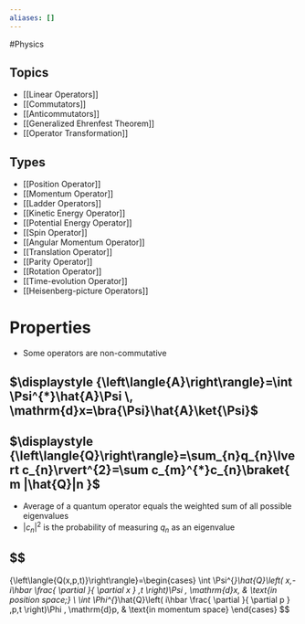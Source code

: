 ```yaml
---
aliases: []
---
```

#Physics 
## Topics
* [[Linear Operators]]
* [[Commutators]]
* [[Anticommutators]]
* [[Generalized Ehrenfest Theorem]]
* [[Operator Transformation]]
## Types
* [[Position Operator]]
* [[Momentum Operator]]
* [[Ladder Operators]]
* [[Kinetic Energy Operator]]
* [[Potential Energy Operator]]
* [[Spin Operator]]
* [[Angular Momentum Operator]]
* [[Translation Operator]]
* [[Parity Operator]]
* [[Rotation Operator]]
* [[Time-evolution Operator]]
* [[Heisenberg-picture Operators]]
# Properties
* Some operators are non-commutative
## $\displaystyle {\left\langle{A}\right\rangle}=\int \Psi^{*}\hat{A}\Psi \, \mathrm{d}x=\bra{\Psi}\hat{A}\ket{\Psi}$
## $\displaystyle {\left\langle{Q}\right\rangle}=\sum_{n}q_{n}\lvert c_{n}\rvert^{2}=\sum c_{m}^{*}c_{n}\braket{ m |\hat{Q}|n  }$
* Average of a quantum operator equals the weighted sum of all possible eigenvalues
* $\displaystyle \lvert c_{n}\rvert^{2}$ is the probability of measuring $\displaystyle q_{n}$ as an eigenvalue
## $$
{\left\langle{Q(x,p,t)}\right\rangle}=\begin{cases}
\int \Psi^{*}\hat{Q}\left( x,-i\hbar \frac{ \partial  }{ \partial x } ,t \right)\Psi \, \mathrm{d}x, & \text{in position space;}  \\
\int \Phi^{*}\hat{Q}\left( i\hbar \frac{ \partial  }{ \partial p } ,p,t \right)\Phi \, \mathrm{d}p, & \text{in momentum space}
\end{cases}
$$